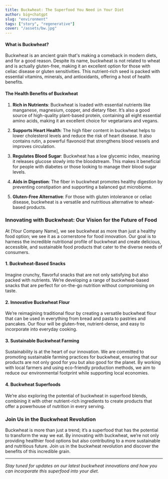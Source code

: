 ```yaml
---
title: Buckwheat: The Superfood You Need in Your Diet
author: big+chatgpt
slug: "environment"
tags: ["story", "regenerative"]
cover: "/assets/bw.jpg"
---
```


#### What is Buckwheat?

Buckwheat is an ancient grain that's making a comeback in modern diets, and for a good reason. Despite its name, buckwheat is not related to wheat and is actually gluten-free, making it an excellent option for those with celiac disease or gluten sensitivities. This nutrient-rich seed is packed with essential vitamins, minerals, and antioxidants, offering a host of health benefits.

#### The Health Benefits of Buckwheat

1. **Rich in Nutrients**: Buckwheat is loaded with essential nutrients like manganese, magnesium, copper, and dietary fiber. It’s also a good source of high-quality plant-based protein, containing all eight essential amino acids, making it an excellent choice for vegetarians and vegans.

2. **Supports Heart Health**: The high fiber content in buckwheat helps to lower cholesterol levels and reduce the risk of heart disease. It also contains rutin, a powerful flavonoid that strengthens blood vessels and improves circulation.

3. **Regulates Blood Sugar**: Buckwheat has a low glycemic index, meaning it releases glucose slowly into the bloodstream. This makes it beneficial for people with diabetes or those looking to manage their blood sugar levels.

4. **Aids in Digestion**: The fiber in buckwheat promotes healthy digestion by preventing constipation and supporting a balanced gut microbiome.

5. **Gluten-Free Alternative**: For those with gluten intolerance or celiac disease, buckwheat is a versatile and nutritious alternative to wheat-based products.

### Innovating with Buckwheat: Our Vision for the Future of Food

At [Your Company Name], we see buckwheat as more than just a healthy food option; we see it as a cornerstone for food innovation. Our goal is to harness the incredible nutritional profile of buckwheat and create delicious, accessible, and sustainable food products that cater to the diverse needs of consumers.

#### 1. **Buckwheat-Based Snacks**

Imagine crunchy, flavorful snacks that are not only satisfying but also packed with nutrients. We’re developing a range of buckwheat-based snacks that are perfect for on-the-go nutrition without compromising on taste.

#### 2. **Innovative Buckwheat Flour**

We’re reimagining traditional flour by creating a versatile buckwheat flour that can be used in everything from bread and pasta to pastries and pancakes. Our flour will be gluten-free, nutrient-dense, and easy to incorporate into everyday cooking.

#### 3. **Sustainable Buckwheat Farming**

Sustainability is at the heart of our innovation. We are committed to promoting sustainable farming practices for buckwheat, ensuring that our products are not only good for you but also good for the planet. By working with local farmers and using eco-friendly production methods, we aim to reduce our environmental footprint while supporting local economies.

#### 4. **Buckwheat Superfoods**

We’re also exploring the potential of buckwheat in superfood blends, combining it with other nutrient-rich ingredients to create products that offer a powerhouse of nutrition in every serving.

### Join Us in the Buckwheat Revolution

Buckwheat is more than just a trend; it’s a superfood that has the potential to transform the way we eat. By innovating with buckwheat, we’re not only providing healthier food options but also contributing to a more sustainable and nutritious future. Join us in the buckwheat revolution and discover the benefits of this incredible grain.

---

_Stay tuned for updates on our latest buckwheat innovations and how you can incorporate this superfood into your diet._
